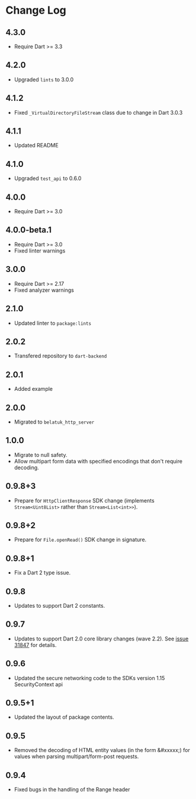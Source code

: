 # Change Log

## 4.3.0

* Require Dart >= 3.3

## 4.2.0

* Upgraded `lints` to 3.0.0

## 4.1.2

* Fixed `_VirtualDirectoryFileStream` class due to change in Dart 3.0.3

## 4.1.1

* Updated README

## 4.1.0

* Upgraded `test_api` to 0.6.0

## 4.0.0

* Require Dart >= 3.0

## 4.0.0-beta.1

* Require Dart >= 3.0
* Fixed linter warnings

## 3.0.0

* Require Dart >= 2.17
* Fixed analyzer warnings

## 2.1.0

* Updated linter to `package:lints`

## 2.0.2

* Transfered repository to `dart-backend`

## 2.0.1

* Added example

## 2.0.0

* Migrated to `belatuk_http_server`

## 1.0.0

* Migrate to null safety.
* Allow multipart form data with specified encodings that don't require
  decoding.

## 0.9.8+3

* Prepare for `HttpClientResponse` SDK change (implements `Stream<Uint8List>`
  rather than `Stream<List<int>>`).

## 0.9.8+2

* Prepare for `File.openRead()` SDK change in signature.

## 0.9.8+1

* Fix a Dart 2 type issue.

## 0.9.8

* Updates to support Dart 2 constants.

## 0.9.7

* Updates to support Dart 2.0 core library changes (wave
  2.2). See [issue 31847][sdk#31847] for details.

  [sdk#31847]: https://github.com/dart-lang/sdk/issues/31847

## 0.9.6

* Updated the secure networking code to the SDKs version 1.15 SecurityContext api

## 0.9.5+1

* Updated the layout of package contents.

## 0.9.5

* Removed the decoding of HTML entity values (in the form &#xxxxx;) for
  values when parsing multipart/form-post requests.

## 0.9.4

* Fixed bugs in the handling of the Range header
